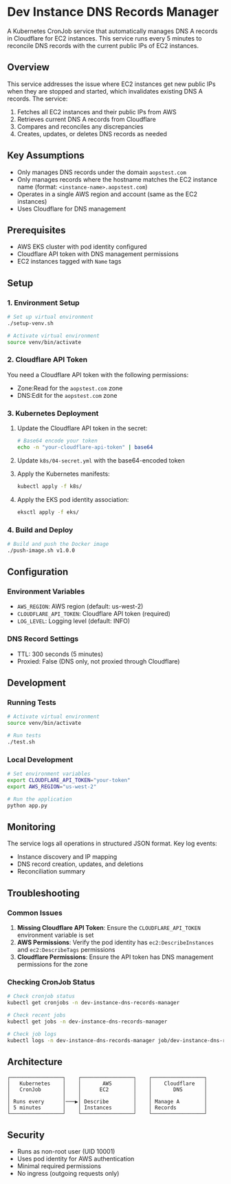 # Dev Instance DNS Records Manager

A Kubernetes CronJob service that automatically manages DNS A records in Cloudflare for EC2 instances. This service runs every 5 minutes to reconcile DNS records with the current public IPs of EC2 instances.

## Overview

This service addresses the issue where EC2 instances get new public IPs when they are stopped and started, which invalidates existing DNS A records. The service:

1. Fetches all EC2 instances and their public IPs from AWS
2. Retrieves current DNS A records from Cloudflare
3. Compares and reconciles any discrepancies
4. Creates, updates, or deletes DNS records as needed

## Key Assumptions

- Only manages DNS records under the domain `aopstest.com`
- Only manages records where the hostname matches the EC2 instance name (format: `<instance-name>.aopstest.com`)
- Operates in a single AWS region and account (same as the EC2 instances)
- Uses Cloudflare for DNS management

## Prerequisites

- AWS EKS cluster with pod identity configured
- Cloudflare API token with DNS management permissions
- EC2 instances tagged with `Name` tags

## Setup

### 1. Environment Setup

```bash
# Set up virtual environment
./setup-venv.sh

# Activate virtual environment
source venv/bin/activate
```

### 2. Cloudflare API Token

You need a Cloudflare API token with the following permissions:
- Zone:Read for the `aopstest.com` zone
- DNS:Edit for the `aopstest.com` zone

### 3. Kubernetes Deployment

1. Update the Cloudflare API token in the secret:
   ```bash
   # Base64 encode your token
   echo -n "your-cloudflare-api-token" | base64
   ```

2. Update `k8s/04-secret.yml` with the base64-encoded token

3. Apply the Kubernetes manifests:
   ```bash
   kubectl apply -f k8s/
   ```

4. Apply the EKS pod identity association:
   ```bash
   eksctl apply -f eks/
   ```

### 4. Build and Deploy

```bash
# Build and push the Docker image
./push-image.sh v1.0.0
```

## Configuration

### Environment Variables

- `AWS_REGION`: AWS region (default: us-west-2)
- `CLOUDFLARE_API_TOKEN`: Cloudflare API token (required)
- `LOG_LEVEL`: Logging level (default: INFO)

### DNS Record Settings

- TTL: 300 seconds (5 minutes)
- Proxied: False (DNS only, not proxied through Cloudflare)

## Development

### Running Tests

```bash
# Activate virtual environment
source venv/bin/activate

# Run tests
./test.sh
```

### Local Development

```bash
# Set environment variables
export CLOUDFLARE_API_TOKEN="your-token"
export AWS_REGION="us-west-2"

# Run the application
python app.py
```

## Monitoring

The service logs all operations in structured JSON format. Key log events:

- Instance discovery and IP mapping
- DNS record creation, updates, and deletions
- Reconciliation summary

## Troubleshooting

### Common Issues

1. **Missing Cloudflare API Token**: Ensure the `CLOUDFLARE_API_TOKEN` environment variable is set
2. **AWS Permissions**: Verify the pod identity has `ec2:DescribeInstances` and `ec2:DescribeTags` permissions
3. **Cloudflare Permissions**: Ensure the API token has DNS management permissions for the zone

### Checking CronJob Status

```bash
# Check cronjob status
kubectl get cronjobs -n dev-instance-dns-records-manager

# Check recent jobs
kubectl get jobs -n dev-instance-dns-records-manager

# Check job logs
kubectl logs -n dev-instance-dns-records-manager job/dev-instance-dns-records-manager-<timestamp>
```

## Architecture

```
┌─────────────────┐    ┌─────────────────┐    ┌─────────────────┐
│   Kubernetes    │    │       AWS       │    │    Cloudflare   │
│   CronJob       │    │      EC2        │    │       DNS       │
│                 │    │                 │    │                 │
│ Runs every      │───▶│ Describe        │    │ Manage A        │
│ 5 minutes       │    │ Instances       │    │ Records         │
└─────────────────┘    └─────────────────┘    └─────────────────┘
```

## Security

- Runs as non-root user (UID 10001)
- Uses pod identity for AWS authentication
- Minimal required permissions
- No ingress (outgoing requests only) 